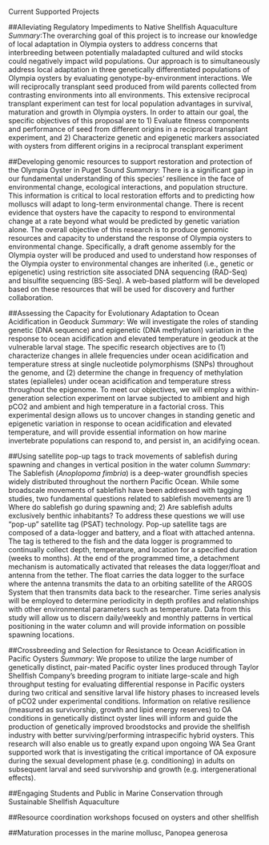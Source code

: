 Current Supported Projects 

##Alleviating Regulatory Impediments to Native Shellfish Aquaculture
_Summary_:The overarching goal of this project is to increase our knowledge of local adaptation in Olympia oysters to address concerns that interbreeding between potentially maladapted cultured and wild stocks could negatively impact wild populations. Our approach is to simultaneously address local adaptation in three genetically differentiated populations of Olympia oysters by evaluating genotype-by-environment interactions. We will reciprocally transplant seed produced from wild parents collected from contrasting environments into all environments. This extensive reciprocal transplant experiment can test for local population advantages in survival, maturation and growth in Olympia oysters. In order to attain our goal, the specific objectives of this proposal are to 1) Evaluate fitness components and performance of seed from different origins in a reciprocal transplant experiment, and 2) Characterize genetic and epigenetic markers associated with oysters from different origins in a reciprocal transplant experiment

##Developing genomic resources to support restoration and protection of the Olympia Oyster in Puget Sound
_Summary_: There is a significant gap in our fundamental understanding of this species’ resilience in the face of environmental change, ecological interactions, and population structure. This information is critical to local restoration efforts and to predicting how molluscs will adapt to long-term environmental change.  There is recent evidence that oysters have the capacity to respond to environmental change at a rate beyond what would be predicted by genetic variation alone.  The overall objective of this research is to produce genomic resources and capacity to understand the response of Olympia oysters to environmental change.  Specifically, a draft genome assembly for the Olympia oyster will be produced and used to understand how responses of the Olympia oyster to environmental changes are inherited (i.e., genetic or epigenetic) using restriction site associated DNA sequencing (RAD-Seq) and bisulfite sequencing (BS-Seq).  A web-based platform will be developed based on these resources that will be used for discovery and further collaboration.

##Assessing the Capacity for Evolutionary Adaptation to Ocean Acidification in Geoduck
_Summary_: We will investigate the roles of standing genetic (DNA sequence) and epigenetic (DNA methylation) variation in the response to ocean acidification and elevated temperature in geoduck at the vulnerable larval stage. The specific research objectives are to (1) characterize changes in allele frequencies under ocean acidification and temperature stress at single nucleotide polymorphisms (SNPs) throughout the genome, and (2) determine the change in frequency of methylation states (epialleles) under ocean acidification and temperature stress throughout the epigenome. To meet our objectives, we will employ a within-generation selection experiment on larvae subjected to ambient and high pCO2 and ambient and high temperature in a factorial cross. This experimental design allows us to uncover changes in standing genetic and epigenetic variation in response to ocean acidification and elevated temperature, and will provide essential information on how marine invertebrate populations can respond to, and persist in, an acidifying ocean.

##Using satellite pop-up tags to track movements of sablefish during spawning and changes in vertical position in the water column
_Summary_:  The Sablefish (_Anoplopoma fimbria_) is a deep-water groundfish species widely distributed throughout the northern Pacific Ocean. While some broadscale movements of sablefish have been addressed with tagging studies, two fundamental questions related to sablefish movements are 1) Where do sablefish go during spawning and; 2) Are sablefish adults exclusively benthic inhabitants?  To address these questions we will use “pop-up” satellite tag (PSAT) technology. Pop-up satellite tags are composed of a data-logger and battery, and a float with attached antenna.  The tag is tethered to the fish and the data logger is programmed to continually collect depth, temperature, and location for a specified duration (weeks to months).  At the end of the programmed time, a detachment mechanism is automatically activated that releases the data logger/float and antenna from the tether.  The float carries the data logger to the surface where the antenna transmits the data to an orbiting satellite of the ARGOS System that then transmits data back to the researcher.  Time series analysis will be employed to determine periodicity in depth profiles and relationships with other environmental parameters such as temperature.  Data from this study will allow us to discern daily/weekly and monthly patterns in vertical positioning in the water column and will provide information on possible spawning locations.


##Crossbreeding and Selection for Resistance to Ocean Acidification in Pacific Oysters
_Summary_: We propose to utilize the large number of genetically distinct, pair-mated Pacific oyster lines produced through Taylor Shellfish Company’s breeding program to initiate large-scale and high throughput testing for evaluating differential response in Pacific oysters during two critical and sensitive larval life history phases to increased levels of pCO2 under experimental conditions. Information on relative resilience (measured as survivorship, growth and lipid energy reserves) to OA conditions in genetically distinct oyster lines will inform and guide the production of genetically improved broodstocks and provide the shellfish industry with better surviving/performing intraspecific hybrid oysters. This research will also enable us to greatly expand upon ongoing WA Sea Grant supported work that is investigating the critical importance of OA exposure during the sexual development phase (e.g. conditioning) in adults on subsequent larval and seed survivorship and growth (e.g. intergenerational effects). 


##Engaging Students and Public in Marine Conservation through Sustainable Shellfish Aquaculture

##Resource coordination workshops focused on oysters and other shellfish

##Maturation processes in the marine mollusc, Panopea generosa
